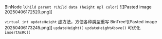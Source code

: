 BinNode 
`lChild parent rChild data (height npl color)`
![[Pasted image 20250406172520.png]]

`virtual int updateHeight` 虚方法，方便各种类型重写
BinTree![[Pasted image 20250406173245.png]]
`updateHeight()`
`updateHeightAbove()` 可优化
`insertAsRC()`